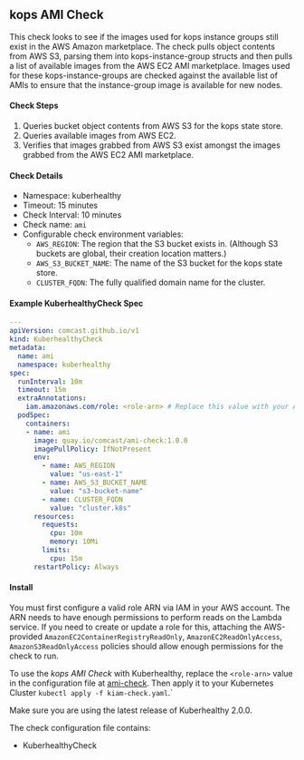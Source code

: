 ## kops AMI Check

This check looks to see if the images used for kops instance groups still exist in the AWS Amazon marketplace. The check 
pulls object contents from AWS S3, parsing them into kops-instance-group structs and then pulls a list of available 
images from the AWS EC2 AMI marketplace. Images used for these kops-instance-groups are checked against the available 
list of AMIs to ensure that the instance-group image is available for new nodes.

#### Check Steps

1.  Queries bucket object contents from AWS S3 for the kops state store.
2.  Queries available images from AWS EC2.
3.  Verifies that images grabbed from AWS S3 exist amongst the images grabbed from the AWS EC2 AMI marketplace.

#### Check Details

- Namespace: kuberhealthy
- Timeout: 15 minutes
- Check Interval: 10 minutes
- Check name: `ami`
- Configurable check environment variables:
  - `AWS_REGION`: The region that the S3 bucket exists in. (Although S3 buckets are global, their creation location matters.)
  - `AWS_S3_BUCKET_NAME`: The name of the S3 bucket for the kops state store.
  - `CLUSTER_FQDN`: The fully qualified domain name for the cluster.

#### Example KuberhealthyCheck Spec

```yaml
---
apiVersion: comcast.github.io/v1
kind: KuberhealthyCheck
metadata:
  name: ami
  namespace: kuberhealthy
spec:
  runInterval: 10m
  timeout: 15m
  extraAnnotations:
    iam.amazonaws.com/role: <role-arn> # Replace this value with your ARN
  podSpec:
    containers:
    - name: ami
      image: quay.io/comcast/ami-check:1.0.0
      imagePullPolicy: IfNotPresent
      env:
        - name: AWS_REGION
          value: "us-east-1"
        - name: AWS_S3_BUCKET_NAME
          value: "s3-bucket-name"
        - name: CLUSTER_FQDN
          value: "cluster.k8s"
      resources:
        requests:
          cpu: 10m
          memory: 10Mi
        limits:
          cpu: 15m
      restartPolicy: Always

```

#### Install

You must first configure a valid role ARN via IAM in your AWS account. The ARN needs to have enough permissions to perform reads on the Lambda service. If you need to create or update a role for this, attaching the AWS-provided `AmazonEC2ContainerRegistryReadOnly`, `AmazonEC2ReadOnlyAccess`, `AmazonS3ReadOnlyAccess` policies should allow enough permissions for the check to run.

To use the *kops AMI Check* with Kuberhealthy, replace the `<role-arn>` value in the configuration file at [ami-check](ami-check.yaml). Then apply it to your Kubernetes Cluster `kubectl apply -f kiam-check.yaml`.`

Make sure you are using the latest release of Kuberhealthy 2.0.0. 

The check configuration file contains:
- KuberhealthyCheck
